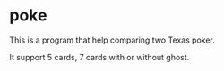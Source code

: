 # poke

This is a program that help comparing two Texas poker.


It support 5 cards, 7 cards with or without ghost.
